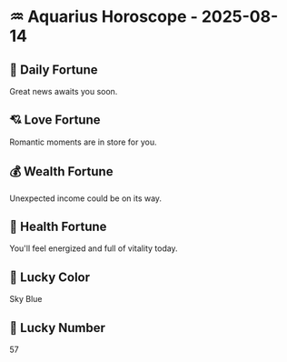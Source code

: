 # ♒ Aquarius Horoscope - 2025-08-14

## 🎯 Daily Fortune

Great news awaits you soon.

## 💘 Love Fortune

Romantic moments are in store for you.

## 💰 Wealth Fortune

Unexpected income could be on its way.

## 🌱 Health Fortune

You'll feel energized and full of vitality today.

## 🎨 Lucky Color

Sky Blue

## 🔢 Lucky Number

57
